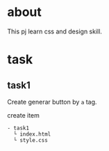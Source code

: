 # about
This pj learn css and design skill.

# task
## task1
Create generar button by `a` tag.

create item
```
- task1
  └ index.html
  └ style.css
```
